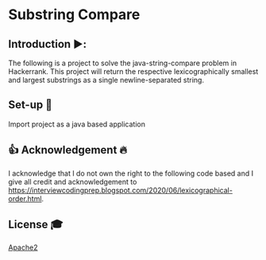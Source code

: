 # Substring Compare

## Introduction  ▶️:
The following is a project to solve the java-string-compare problem in Hackerrank. This project will return the respective lexicographically smallest and largest substrings as a single newline-separated string.

## Set-up 💾
Import project as a java based application

## :thumbsup: Acknowledgement :fire:
I acknowledge that I do not own the right to the following code based and I give all credit and acknowledgement to https://interviewcodingprep.blogspot.com/2020/06/lexicographical-order.html. 

## License 🎓
[Apache2](https://www.apache.org/licenses/LICENSE-2.0)

